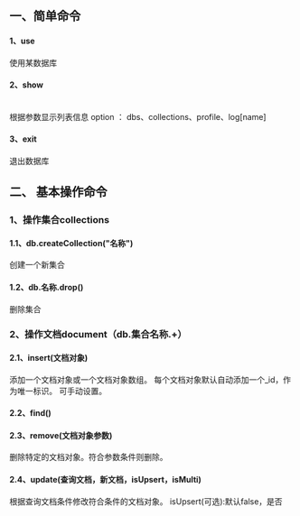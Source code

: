 ## 一、简单命令
#### 1、use <database>
使用某数据库
#### 2、show <option> 
根据参数显示列表信息
option ： dbs、collections、profile、log[name]
#### 3、exit
退出数据库

## 二、 基本操作命令
### 1、操作集合collections
#### 1.1、db.createCollection("名称")
创建一个新集合
#### 1.2、db.名称.drop()
删除集合
### 2、操作文档document（db.集合名称.+）
#### 2.1、insert(文档对象)
添加一个文档对象或一个文档对象数组。
每个文档对象默认自动添加一个_id，作为唯一标识。
可手动设置。
#### 2.2、find()

#### 2.3、remove(文档对象参数)
删除特定的文档对象。符合参数条件则删除。
#### 2.4、update(查询文档，新文档，isUpsert，isMulti)
根据查询文档条件修改符合条件的文档对象。
isUpsert(可选):默认false，是否
